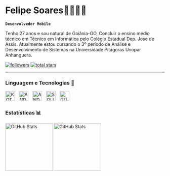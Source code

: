 # Felipe Soares👨🏾‍💻📱
**`Desenvolvedor Mobile`**


Tenho 27 anos e sou natural de Goiânia-GO, Concluir o ensino médio técnico em Técnico em Informática pelo Colégio Estadual Dep. Jose de Assis. Atualmente estou cursando o 3º período de Análise e Desenvolvimento de Sistemas na Universidade Pitágoras Unopar Anhanguera.  

   <p align="left"> 
      <a href="https://github.com/FelipeSR0?tab=followers">
         <img alt="followers" title="Follow me on Github" src="https://custom-icon-badges.demolab.com/github/followers/FelipeSR0?color=236ad3&labelColor=1155ba&style=for-the-badge&logo=person-add&label=Follow&logoColor=white"/></a>
      <a href="https://github.com/FelipeSR0?tab=repositories">
         <img alt="total stars" title="Total stars on GitHub" src="https://custom-icon-badges.demolab.com/github/stars/FelipeSR0?color=55960c&style=for-the-badge&labelColor=488207&logo=star"/></a>
   </p>

---
### Linguagem e Tecnologias 🤖


<img 
    align="left" 
    alt="KOTLIN"
    title="KOTLIN" 
    width="30px" 
    style="padding-right: 10px;"
    src="https://cdn.jsdelivr.net/gh/devicons/devicon@latest/icons/kotlin/kotlin-original.svg" 
/>


<img 
    align="left" 
    width="30px" 
    style="padding-right: 10px;"
    alt="ANDROID"
    title="ANDROID"
    src="https://cdn.jsdelivr.net/gh/devicons/devicon@latest/icons/android/android-plain.svg" 
/>


<img 
    align="left" 
    width="30px" 
    style="padding-right: 10px;"
    alt="ANDROIDS"
    title="ANDROIDS"
    src="https://cdn.jsdelivr.net/gh/devicons/devicon@latest/icons/androidstudio/androidstudio-original.svg" 
/>


<img 
    align="left" 
    width="30px" 
    style="padding-right: 10px;"
    alt="SQLITE"
    title="SQLITE"
    src="https://cdn.jsdelivr.net/gh/devicons/devicon@latest/icons/sqlite/sqlite-original.svg"
/>
                    

<img
    align="left" 
    width="30px" 
    style="padding-right: 10px;"
    alt="GIT"
    title="GIT" 
    src="https://cdn.jsdelivr.net/gh/devicons/devicon@latest/icons/git/git-original.svg" 
/>

<br>
<br>

### Estatísticas 📊
<p>
  <img
      align="left" 
      alt="GitHub Stats" 
      height="150"
      src="https://github-readme-stats.vercel.app/api?username=FelipeSR0&show_icons=true&&theme=tokyonight&include_all_commits=true&locale=pt-br" 
  />

  <img 
        align="left" 
        alt="GitHub Stats" 
        height="150" 
        src="https://github-readme-stats.vercel.app/api/top-langs/?username=FelipeSR0&theme=tokyonight&layout=compact&custom_title=Tecnologias&langs_count=9" 
  />
</p>
